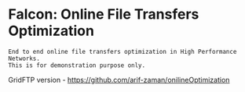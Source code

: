 # Falcon: Online File Transfers Optimization
    End to end online file transfers optimization in High Performance Networks. 
    This is for demonstration purpose only. 
    
    
GridFTP version - https://github.com/arif-zaman/onilineOptimization
    

